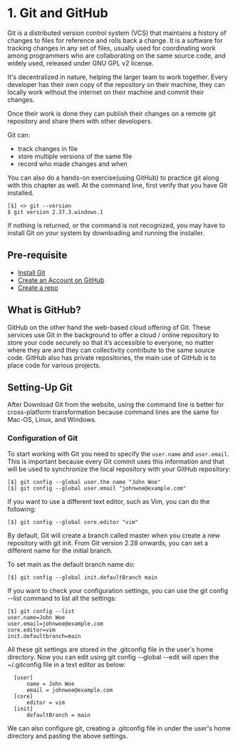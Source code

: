 # 1. Git and GitHub

Git is a distributed version control system (VCS) that maintains a history of changes to files for reference and rolls back a change. It is a software for tracking changes in any set of files, usually used for coordinating work among programmers who are collaborating on the same source code, and widely used, released under GNU GPL v2 license.

It's decentralized in nature, helping the larger team to work together. Every developer has their own copy of the repository on their machine, they can locally work without the internet on their machine and commit their changes.

Once their work is done they can publish their changes on a remote git repository and share them with other developers.

Git can:

- track changes in file
- store multiple versions of the same file
- record who made changes and when

You can also do a hands-on exercise(using GitHub) to practice git along with this chapter as well. At the command line, first verify that you have Git installed.

```console
[$] <> git --version
$ git version 2.37.3.windows.1
```

If nothing is returned, or the command is not recognized, you may have to install Git on your system by downloading and running the installer.

## Pre-requisite

- [Install Git](https://git-scm.com/downloads)
- [Create an Account on GitHub](https://wikihow.com/Create-an-Account-on-GitHub)
- [Create a repo](https://docs.github.com/en/get-started/quickstart/create-a-repo)

## What is GitHub?

GitHub on the other hand the web-based cloud offering of Git. These services use Git in the background to offer a cloud / online repository to store your code securely so that it’s accessible to everyone, no matter where they are and they can collectivity contribute to the same source code. GitHub also has private repositories, the main use of GitHub is to place code for various projects.

## Setting-Up Git

After Download Git from the website, using the command line is better for cross-platform transformation because command lines are the same for Mac-OS, Linux, and Windows.

### Configuration of Git

To start working with Git you need to specify the `user.name` and `user.email`. This is important because every Git commit uses this information and that will be used to synchronize the local repository with your GitHub repository:

```shell
[$] git config --global user.the name "John Woe"
[$] git config --global user.email "johnwoe@example.com"
```

If you want to use a different text editor, such as Vim, you can do the following:

```shell
[$] git config --global core.editor "vim"
```

By default, Git will create a branch called master when you create a new repository with git init. From Git version 2.28 onwards, you can set a different name for the initial branch.

To set main as the default branch name do:

```shell
[$] git config --global init.defaultBranch main
```

If you want to check your configuration settings, you can use the git config --list command to list all the settings:

```shell
[$] git config --list
user.name=John Woe
user.email=johnwoe@example.com
core.editor=vim
init.defaultbranch=main
```

All these git settings are stored in the .gitconfig file in the user's home directory. Now you can edit using git config --global --edit will open the ~/.gitconfig file in a text editor as below:

```shell
  [user]                                                                      
      name = John Woe
      email = johnwoe@example.com
  [core]
      editor = vim
  [init]
      defaultBranch = main
```

We can also configure git, creating a .gitconfig file in under the user's home directory and pasting the above settings.
